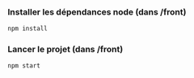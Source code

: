 
### Installer les dépendances node (dans /front)

```sh
npm install
```

### Lancer le projet (dans /front)

```sh
npm start
```